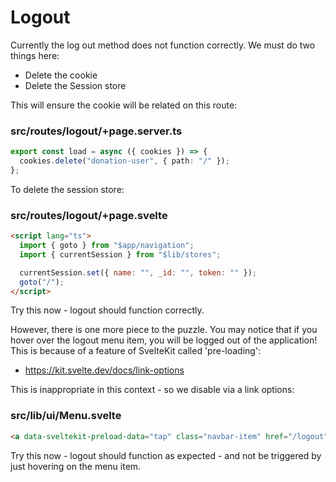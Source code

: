 # Logout

Currently the log out method does not function correctly. We must do two things here:

- Delete the cookie
- Delete the Session store

This will ensure the cookie will be related on this route:

### src/routes/logout/+page.server.ts

~~~typescript
export const load = async ({ cookies }) => {
  cookies.delete("donation-user", { path: "/" });
};
~~~

To delete the session store:

### src/routes/logout/+page.svelte

~~~html
<script lang="ts">
  import { goto } from "$app/navigation";
  import { currentSession } from "$lib/stores";

  currentSession.set({ name: "", _id: "", token: "" });
  goto("/");
</script>
~~~

Try this now - logout should function correctly.

However, there is one more piece to the puzzle. You may notice that if you hover over the logout menu item, you will be logged out of the application! This is because of a feature of SvelteKit called 'pre-loading':

- <https://kit.svelte.dev/docs/link-options>

This is inappropriate in this context - so we disable via a link options:

### src/lib/ui/Menu.svelte

~~~html
<a data-sveltekit-preload-data="tap" class="navbar-item" href="/logout"> Logout [{$currentSession?.name}]</a>
~~~

Try this now - logout should function as expected - and not be triggered by just hovering on the menu item.

